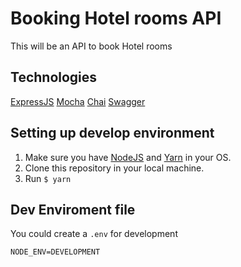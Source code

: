 # Booking Hotel rooms API
This will be an API to book Hotel rooms

## Technologies ##

[ExpressJS](https://expressjs.com/) 
[Mocha](https://mochajs.org/)
[Chai](http://www.chaijs.com/)
[Swagger](https://swagger.io)

## Setting up develop environment ##

1. Make sure you have [NodeJS](https://nodejs.org/en/) and [Yarn](https://yarnpkg.com/en/) in your OS.
2. Clone this repository in your local machine.
3. Run `$ yarn`

## Dev Enviroment file ##

You could create a `.env` for development
```
NODE_ENV=DEVELOPMENT
```
